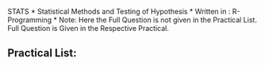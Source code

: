 STATS
	* Statistical Methods and Testing of Hypothesis
	* Written in : R-Programming 
	* Note: Here the Full Question is not given in the Practical List. Full Question is Given in the Respective Practical.

## Practical List: